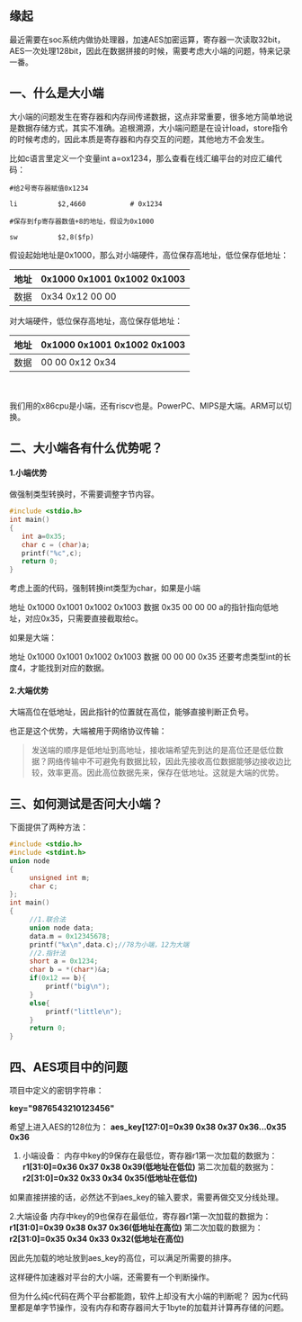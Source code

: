 ## 缘起

最近需要在soc系统内做协处理器，加速AES加密运算，寄存器一次读取32bit，AES一次处理128bit，因此在数据拼接的时候，需要考虑大小端的问题，特来记录一番。

## 一、什么是大小端

大小端的问题发生在寄存器和内存间传递数据，这点非常重要，很多地方简单地说是数据存储方式，其实不准确。追根溯源，大小端问题是在设计load，store指令的时候考虑的，因此本质是寄存器和内存交互的问题，其他地方不会发生。

比如c语言里定义一个变量int a=ox1234，那么查看在线汇编平台的对应汇编代码：

```
#给2号寄存器赋值0x1234

li          $2,4660           # 0x1234

#保存到fp寄存器数值+8的地址，假设为0x1000

sw          $2,8($fp)

```

假设起始地址是0x1000，那么对小端硬件，高位保存高地址，低位保存低地址：

| 地址 | 0x1000	0x1001	0x1002	0x1003        |
| :--: | ------------------------------------------- |
| 数据 | 0x34	    0x12	     00	          00 |


对大端硬件，低位保存高地址，高位保存低地址：

| 地址 | 0x1000	0x1001	0x1002	0x1003           |
| ---- | ---------------------------------------------- |
| 数据 | 00	         00	         0x12	    0x34 |


​	
​	
我们用的x86cpu是小端，还有riscv也是。PowerPC、MIPS是大端。ARM可以切换。

## 二、大小端各有什么优势呢？

#### 1.小端优势

做强制类型转换时，不需要调整字节内容。

```c
#include <stdio.h>
int main()
{
   int a=0x35;
   char c = (char)a;
   printf("%c",c);   
   return 0;
}

```

考虑上面的代码，强制转换int类型为char，如果是小端

地址	0x1000	0x1001	0x1002	0x1003
数据	0x35		00			 00			 00
a的指针指向低地址，对应0x35，只需要直接截取给c。

如果是大端：

地址	0x1000	0x1001	0x1002	0x1003
数据	00			 00			00			 0x35
还要考虑类型int的长度4，才能找到对应的数据。

#### 2.大端优势

大端高位在低地址，因此指针的位置就在高位，能够直接判断正负号。

也正是这个优势，大端被用于网络协议传输：

> 发送端的顺序是低地址到高地址，接收端希望先到达的是高位还是低位数据？网络传输中不可避免有数据比较，因此先接收高位数据能够边接收边比较，效率更高。因此高位数据先来，保存在低地址。这就是大端的优势。



## 三、如何测试是否问大小端？

下面提供了两种方法：

```c
#include <stdio.h>
#include <stdint.h>
union node
{
     unsigned int m;
     char c;
};
int main()
{
     //1.联合法
     union node data;
     data.m = 0x12345678;
     printf("%x\n",data.c);//78为小端，12为大端
     //2.指针法
     short a = 0x1234;
     char b = *(char*)&a;
     if(0x12 == b){
         printf("big\n");
     }
     else{
    	 printf("little\n");
     }
     return 0;
}

```



## 四、AES项目中的问题

项目中定义的密钥字符串：

**key="9876543210123456"**

希望上进入AES的128位为：
**aes_key[127:0]=0x39 0x38 0x37 0x36...0x35 0x36**

1. 小端设备：
   内存中key的9保存在最低位，寄存器r1第一次加载的数据为：
   **r1[31:0]=0x36 0x37 0x38 0x39(低地址在低位)**
   第二次加载的数据为：
   **r2[31:0]=0x32 0x33 0x34 0x35(低地址在低位)**

如果直接拼接的话，必然达不到aes_key的输入要求，需要再做交叉分线处理。

2.大端设备
内存中key的9也保存在最低位，寄存器r1第一次加载的数据为：
**r1[31:0]=0x39 0x38 0x37 0x36(低地址在高位)**
第二次加载的数据为：
**r2[31:0]=0x35 0x34 0x33 0x32(低地址在高位)**

因此先加载的地址放到aes_key的高位，可以满足所需要的排序。

这样硬件加速器对平台的大小端，还需要有一个判断操作。

但为什么纯c代码在两个平台都能跑，软件上却没有大小端的判断呢？
因为c代码里都是单字节操作，没有内存和寄存器间大于1byte的加载并计算再存储的问题。